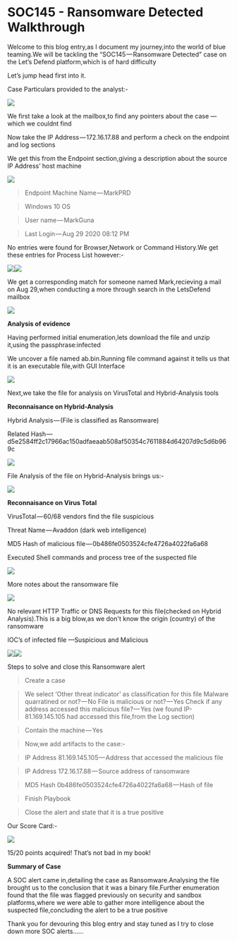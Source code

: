 # SOC145 - Ransomware Detected Walkthrough

Welcome to this blog entry,as I document my journey,into the world of blue teaming.We will be tackling the “SOC145 — Ransomware Detected” case on the Let’s Defend platform,which is of hard difficulty

Let’s jump head first into it.

Case Particulars provided to the analyst:-

![](https://cdn-images-1.medium.com/max/1000/0\*pFsfqeuj6ztYVXG1)

We first take a look at the mailbox,to find any pointers about the case —which we couldnt find

Now take the IP Address — 172.16.17.88 and perform a check on the endpoint and log sections

We get this from the Endpoint section,giving a description about the source IP Address’ host machine

![](https://cdn-images-1.medium.com/max/1000/0\*VqWijjynjbcW2TSS)

> Endpoint Machine Name — MarkPRD

> Windows 10 OS

> User name — MarkGuna&#x20;

> Last Login — Aug 29 2020 08:12 PM

No entries were found for Browser,Network or Command History.We get these entries for Process List however:-

![](https://cdn-images-1.medium.com/max/1000/0\*myZhuPhg5evsUWM4)![](https://cdn-images-1.medium.com/max/1000/0\*43o1hhwj1bOnjity)

We get a corresponding match for someone named Mark,recieving a mail on Aug 29,when conducting a more through search in the LetsDefend mailbox

![](https://cdn-images-1.medium.com/max/1000/0\*ZCWvvFp27Hi8RuAr)

**Analysis of evidence**

Having performed initial enumeration,lets download the file and unzip it,using the passphrase:infected

We uncover a file named ab.bin.Running file command against it tells us that it is an executable file,with GUI Interface

![](https://cdn-images-1.medium.com/max/1000/0\*78m7i2fZ3Jr2vkHs)

Next,we take the file for analysis on VirusTotal and Hybrid-Analysis tools

**Reconnaisance on Hybrid-Analysis**

Hybrid Analysis — (File is classified as Ransomware)&#x20;

Related Hash — d5e2584ff2c17966ac150adfaeaab508af50354c7611884d64207d9c5d6b969c

![](https://cdn-images-1.medium.com/max/1000/0\*-I5\_\_yHAWSDhdTRC)

File Analysis of the file on Hybrid-Analysis brings us:-

![](https://cdn-images-1.medium.com/max/1000/0\*Q2GkYsmfdTePd9hu)

**Reconnaisance on Virus Total**

VirusTotal — 60/68 vendors find the file suspicious

Threat Name — Avaddon (dark web intelligence)

MD5 Hash of malicious file — 0b486fe0503524cfe4726a4022fa6a68

Executed Shell commands and process tree of the suspected file

![](https://cdn-images-1.medium.com/max/1000/0\*iSUI62NQ3Lwh\_hkn)

More notes about the ransomware file

![](https://cdn-images-1.medium.com/max/1000/0\*39xHpcgKpPT3GpjV)

No relevant HTTP Traffic or DNS Requests for this file(checked on Hybrid Analysis).This is a big blow,as we don't know the origin (country) of the ransomware

IOC’s of infected file —Suspicious and Malicious

![](https://cdn-images-1.medium.com/max/1000/1\*xtgfPJJFoFG9DWXF5yUf8A.png)![](https://cdn-images-1.medium.com/max/750/1\*QJ7V5yM\_gK\_r0IqhkQu1Qg.png)

Steps to solve and close this Ransomware alert

> Create a case

> We select ‘Other threat indicator’ as classification for this file Malware quarratined or not? — No File is malicious or not? — Yes Check if any address accessed this malicious file? — Yes (we found IP- 81.169.145.105 had accessed this file,from the Log section)

> Contain the machine — Yes&#x20;

> Now,we add artifacts to the case:-

> IP Address 81.169.145.105 — Address that accessed the malicious file&#x20;

> IP Address 172.16.17.88 — Source address of ransomware&#x20;

> MD5 Hash 0b486fe0503524cfe4726a4022fa6a68 — Hash of file

> Finish Playbook

> Close the alert and state that it is a true positive

Our Score Card:-

![](https://cdn-images-1.medium.com/max/1000/1\*5nmj43q3OAIiJnxqj28qAQ.png)

15/20 points acquired! That’s not bad in my book!

**Summary of Case**

A SOC alert came in,detailing the case as Ransomware.Analysing the file brought us to the conclusion that it was a binary file.Further enumeration found that the file was flagged previously on security and sandbox platforms,where we were able to gather more intelligence about the suspected file,concluding the alert to be a true positive

Thank you for devouring this blog entry and stay tuned as I try to close down more SOC alerts……
